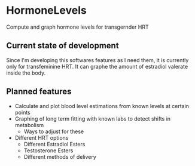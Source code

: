 # HormoneLevels
Compute and graph hormone levels for transgernder HRT

## Current state of development

Since I'm developing this softwares features as I need them, it is currently only for
transfeminine HRT. It can graphe the amount of estradiol valerate inside the body.

## Planned features

  - Calculate and plot blood level estimations from known levels at certain points
  - Graphing of long term fitting with known labs to detect shifts in metabolism
    - Ways to adjust for these
  - Different HRT options
    - Different Estradiol Esters
    - Testosterone Esters
    - Different methods of delivery
